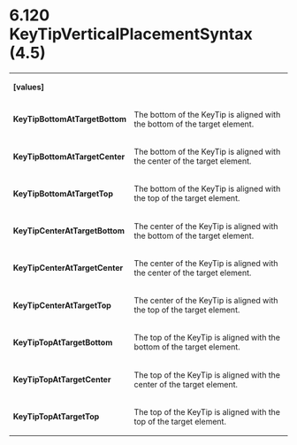 <html dir="LTR" xmlns:mshelp="http://msdn.microsoft.com/mshelp" xmlns:ddue="http://ddue.schemas.microsoft.com/authoring/2003/5" xmlns:xlink="http://www.w3.org/1999/xlink" xmlns:tool="http://www.microsoft.com/tooltip"><body><input type="hidden" id="userDataCache" class="userDataStyle"><input type="hidden" id="hiddenScrollOffset"><img id="dropDownImage" style="display:none; height:0; width:0;" src="../local/drpdown.gif"><img id="dropDownHoverImage" style="display:none; height:0; width:0;" src="../local/drpdown_orange.gif"><img id="collapseImage" style="display:none; height:0; width:0;" src="../local/collapse.gif"><img id="expandImage" style="display:none; height:0; width:0;" src="../local/exp.gif"><img id="collapseAllImage" style="display:none; height:0; width:0;" src="../local/collall.gif"><img id="expandAllImage" style="display:none; height:0; width:0;" src="../local/expall.gif"><img id="copyImage" style="display:none; height:0; width:0;" src="../local/copycode.gif"><img id="copyHoverImage" style="display:none; height:0; width:0;" src="../local/copycodeHighlight.gif"><div id="header"><h1 class="heading">6.120 KeyTipVerticalPlacementSyntax (4.5)</h1></div><div id="mainSection"><div id="mainBody"><div id="allHistory" class="saveHistory" onsave="saveAll()" onload="loadAll()"></div>




<p xmlns:wsd="http://wsdev.schemas.microsoft.com/authoring/2008/2" xmlns:msxsl="urn:schemas-microsoft-com:xslt" xmlns:script="urn:script" xmlns:build="urn:build">
<div id="sectionSection0" class="section" name="collapseableSection"><content xmlns="http://ddue.schemas.microsoft.com/authoring/2003/5" xmlns:wsd="http://wsdev.schemas.microsoft.com/authoring/2008/2" xmlns:msxsl="urn:schemas-microsoft-com:xslt" xmlns:script="urn:script" xmlns:build="urn:build">
				</content></div><div id="sectionSection1" class="section" name="collapseableSection"><content xmlns="http://ddue.schemas.microsoft.com/authoring/2003/5" xmlns:wsd="http://wsdev.schemas.microsoft.com/authoring/2008/2" xmlns:msxsl="urn:schemas-microsoft-com:xslt" xmlns:script="urn:script" xmlns:build="urn:build">
					<p xmlns=""><b></b></p><table class="ProtocolAuthoredTable" xmlns=""><tr>
								<td>
									<p>
										<b>[values]</b>
									</p>
								</td>
								<td>
								</td>
							</tr><tr>
							<td>
								<p>
									<b>KeyTipBottomAtTargetBottom</b>
								</p>
							</td>
							<td>
								<p>The bottom of the KeyTip is aligned with the bottom of the target element.</p>
							</td>
						</tr><tr>
							<td>
								<p>
									<b>KeyTipBottomAtTargetCenter</b>
								</p>
							</td>
							<td>
								<p>The bottom of the KeyTip is aligned with the center of the target element.</p>
							</td>
						</tr><tr>
							<td>
								<p>
									<b>KeyTipBottomAtTargetTop</b>
								</p>
							</td>
							<td>
								<p>The bottom of the KeyTip is aligned with the top of the target element.</p>
							</td>
						</tr><tr>
							<td>
								<p>
									<b>KeyTipCenterAtTargetBottom</b>
								</p>
							</td>
							<td>
								<p>The center of the KeyTip is aligned with the bottom of the target element.</p>
							</td>
						</tr><tr>
							<td>
								<p>
									<b>KeyTipCenterAtTargetCenter</b>
								</p>
							</td>
							<td>
								<p>The center of the KeyTip is aligned with the center of the target element.</p>
							</td>
						</tr><tr>
							<td>
								<p>
									<b>KeyTipCenterAtTargetTop</b>
								</p>
							</td>
							<td>
								<p>The center of the KeyTip is aligned with the top of the target element.</p>
							</td>
						</tr><tr>
							<td>
								<p>
									<b>KeyTipTopAtTargetBottom</b>
								</p>
							</td>
							<td>
								<p>The top of the KeyTip is aligned with the bottom of the target element.</p>
							</td>
						</tr><tr>
							<td>
								<p>
									<b>KeyTipTopAtTargetCenter</b>
								</p>
							</td>
							<td>
								<p>The top of the KeyTip is aligned with the center of the target element.</p>
							</td>
						</tr><tr>
							<td>
								<p>
									<b>KeyTipTopAtTargetTop</b>
								</p>
							</td>
							<td>
								<p>The top of the KeyTip is aligned with the top of the target element.</p>
							</td>
						</tr></table>
				</content></div><!--[if gte IE 5]>
			<tool:tip element="languageFilterToolTip" avoidmouse="false"/>
		<![endif]--></div><a name="feedback"></a><span></span></div></body></html>